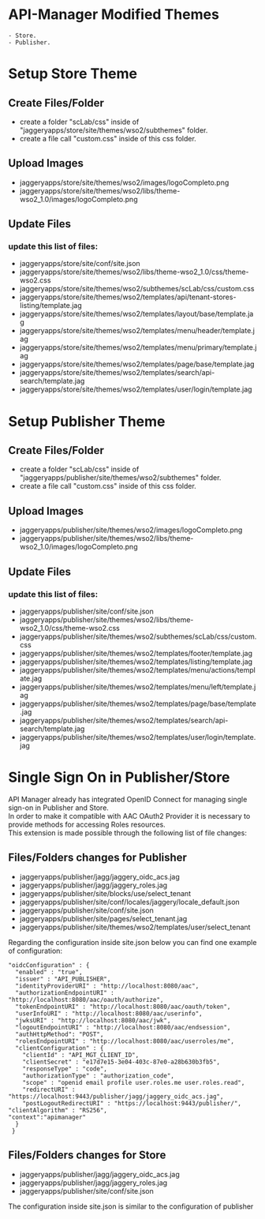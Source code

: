 # API-Manager Modified Themes
	- Store. 
	- Publisher.

# Setup Store Theme

## Create Files/Folder
- create a folder "scLab/css" inside of "jaggeryapps/store/site/themes/wso2/subthemes" folder.
- create a file call "custom.css" inside of this css folder.

## Upload Images
- jaggeryapps/store/site/themes/wso2/images/logoCompleto.png
- jaggeryapps/store/site/themes/wso2/libs/theme-wso2_1.0/images/logoCompleto.png

## Update Files
### update this list of files:
- jaggeryapps/store/site/conf/site.json
- jaggeryapps/store/site/themes/wso2/libs/theme-wso2_1.0/css/theme-wso2.css
- jaggeryapps/store/site/themes/wso2/subthemes/scLab/css/custom.css
- jaggeryapps/store/site/themes/wso2/templates/api/tenant-stores-listing/template.jag
- jaggeryapps/store/site/themes/wso2/templates/layout/base/template.jag
- jaggeryapps/store/site/themes/wso2/templates/menu/header/template.jag
- jaggeryapps/store/site/themes/wso2/templates/menu/primary/template.jag
- jaggeryapps/store/site/themes/wso2/templates/page/base/template.jag
- jaggeryapps/store/site/themes/wso2/templates/search/api-search/template.jag
- jaggeryapps/store/site/themes/wso2/templates/user/login/template.jag


# Setup Publisher Theme

## Create Files/Folder
- create a folder "scLab/css" inside of "jaggeryapps/publisher/site/themes/wso2/subthemes" folder.
- create a file call "custom.css" inside of this css folder.

## Upload Images
- jaggeryapps/publisher/site/themes/wso2/images/logoCompleto.png
- jaggeryapps/publisher/site/themes/wso2/libs/theme-wso2_1.0/images/logoCompleto.png

## Update Files
### update this list of files:
- jaggeryapps/publisher/site/conf/site.json
- jaggeryapps/publisher/site/themes/wso2/libs/theme-wso2_1.0/css/theme-wso2.css
- jaggeryapps/publisher/site/themes/wso2/subthemes/scLab/css/custom.css
- jaggeryapps/publisher/site/themes/wso2/templates/footer/template.jag
- jaggeryapps/publisher/site/themes/wso2/templates/listing/template.jag
- jaggeryapps/publisher/site/themes/wso2/templates/menu/actions/template.jag
- jaggeryapps/publisher/site/themes/wso2/templates/menu/left/template.jag
- jaggeryapps/publisher/site/themes/wso2/templates/page/base/template.jag
- jaggeryapps/publisher/site/themes/wso2/templates/search/api-search/template.jag
- jaggeryapps/publisher/site/themes/wso2/templates/user/login/template.jag

# Single Sign On in Publisher/Store

API Manager already has integrated OpenID Connect for managing single sign-on in Publisher and Store.<br/>
In order to make it compatible with AAC OAuth2 Provider it is necessary to provide methods for accessing Roles resources.<br/>
This extension is made possible through the following list of file changes:<br/>

## Files/Folders changes for Publisher
- jaggeryapps/publisher/jagg/jaggery_oidc_acs.jag
- jaggeryapps/publisher/jagg/jaggery_roles.jag
- jaggeryapps/publisher/site/blocks/use/select_tenant
- jaggeryapps/publisher/site/conf/locales/jaggery/locale_default.json
- jaggeryapps/publisher/site/conf/site.json
- jaggeryapps/publisher/site/pages/select_tenant.jag
- jaggeryapps/publisher/site/themes/wso2/templates/user/select_tenant

Regarding the configuration inside site.json below you can find one example of configuration: <br/>
> 
    "oidcConfiguration" : {
      "enabled" : "true",
      "issuer" : "API_PUBLISHER",
      "identityProviderURI" : "http://localhost:8080/aac",
      "authorizationEndpointURI" : "http://localhost:8080/aac/oauth/authorize",
      "tokenEndpointURI" : "http://localhost:8080/aac/oauth/token",
      "userInfoURI" : "http://localhost:8080/aac/userinfo",
      "jwksURI" : "http://localhost:8080/aac/jwk",
      "logoutEndpointURI" : "http://localhost:8080/aac/endsession",
      "authHttpMethod": "POST",
      "rolesEndpointURI" : "http://localhost:8080/aac/userroles/me",
      "clientConfiguration" : {
        "clientId" : "API_MGT_CLIENT_ID",
        "clientSecret" : "e17d7e15-3e04-403c-87e0-a28b630b3fb5",
        "responseType" : "code",
        "authorizationType" : "authorization_code",
        "scope" : "openid email profile user.roles.me user.roles.read",
        "redirectURI" : "https://localhost:9443/publisher/jagg/jaggery_oidc_acs.jag",
        "postLogoutRedirectURI" : "https://localhost:9443/publisher/",
	"clientAlgorithm" : "RS256",
	"context":"apimanager"
      }
     }
     
## Files/Folders changes for Store
- jaggeryapps/publisher/jagg/jaggery_oidc_acs.jag
- jaggeryapps/publisher/jagg/jaggery_roles.jag
- jaggeryapps/publisher/site/conf/site.json

The configuration inside site.json is similar to the configuration of publisher
